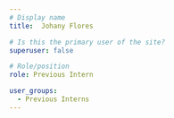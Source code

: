 ```yaml
---
# Display name
title:  Johany Flores

# Is this the primary user of the site?
superuser: false

# Role/position
role: Previous Intern

user_groups:
  - Previous Interns
---
```

